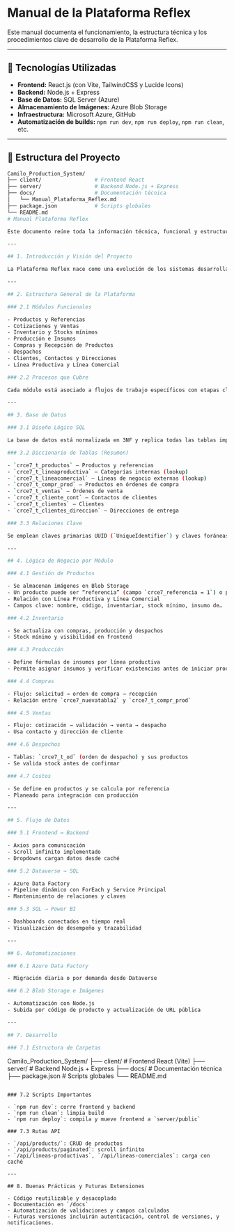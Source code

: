 # Manual de la Plataforma Reflex

Este manual documenta el funcionamiento, la estructura técnica y los procedimientos clave de desarrollo de la Plataforma Reflex.

---

## 🔧 Tecnologías Utilizadas

- **Frontend:** React.js (con Vite, TailwindCSS y Lucide Icons)
- **Backend:** Node.js + Express
- **Base de Datos:** SQL Server (Azure)
- **Almacenamiento de Imágenes:** Azure Blob Storage
- **Infraestructura:** Microsoft Azure, GitHub
- **Automatización de builds:** `npm run dev`, `npm run deploy`, `npm run clean`, etc.

---

## 📁 Estructura del Proyecto

```bash
Camilo_Production_System/
├── client/                 # Frontend React
├── server/                 # Backend Node.js + Express
├── docs/                   # Documentación técnica
│   └── Manual_Plataforma_Reflex.md
├── package.json            # Scripts globales
└── README.md
# Manual Plataforma Reflex

Este documento reúne toda la información técnica, funcional y estructural del sistema de gestión empresarial "Plataforma Reflex".

---

## 1. Introducción y Visión del Proyecto

La Plataforma Reflex nace como una evolución de los sistemas desarrollados originalmente en Power Apps, trasladando todos los datos y lógica de negocio hacia un entorno moderno con React, Node.js y SQL. Su objetivo es modernizar completamente la gestión de producción, productos, inventario, compras, ventas y despachos de la empresa.

---

## 2. Estructura General de la Plataforma

### 2.1 Módulos Funcionales

- Productos y Referencias
- Cotizaciones y Ventas
- Inventario y Stocks mínimos
- Producción e Insumos
- Compras y Recepción de Productos
- Despachos
- Clientes, Contactos y Direcciones
- Línea Productiva y Línea Comercial

### 2.2 Procesos que Cubre

Cada módulo está asociado a flujos de trabajo específicos con etapas claras: creación, validación, procesamiento, recepción, y análisis. La plataforma también contempla automatización y trazabilidad.

---

## 3. Base de Datos

### 3.1 Diseño Lógico SQL

La base de datos está normalizada en 3NF y replica todas las tablas importantes migradas desde Dataverse.

### 3.2 Diccionario de Tablas (Resumen)

- `crce7_t_productos` – Productos y referencias
- `crce7_t_lineaproductiva` – Categorías internas (lookup)
- `crce7_t_lineacomercial` – Líneas de negocio externas (lookup)
- `crce7_t_compr_prod` – Productos en órdenes de compra
- `crce7_t_ventas` – Órdenes de venta
- `crce7_t_cliente_cont` – Contactos de clientes
- `crce7_t_clientes` – Clientes
- `crce7_t_clientes_direccion` – Direcciones de entrega

### 3.3 Relaciones Clave

Se emplean claves primarias UUID (`UniqueIdentifier`) y claves foráneas con campos de tipo `Lookup`. Las relaciones se mantienen automáticamente por migración o se crean explícitamente.

---

## 4. Lógica de Negocio por Módulo

### 4.1 Gestión de Productos

- Se almacenan imágenes en Blob Storage
- Un producto puede ser “referencia” (campo `crce7_referencia = 1`) o producto final
- Relación con Línea Productiva y Línea Comercial
- Campos clave: nombre, código, inventariar, stock mínimo, insumo de…

### 4.2 Inventario

- Se actualiza con compras, producción y despachos
- Stock mínimo y visibilidad en frontend

### 4.3 Producción

- Define fórmulas de insumos por línea productiva
- Permite asignar insumos y verificar existencias antes de iniciar producción

### 4.4 Compras

- Flujo: solicitud → orden de compra → recepción
- Relación entre `crce7_nuevatabla2` y `crce7_t_compr_prod`

### 4.5 Ventas

- Flujo: cotización → validación → venta → despacho
- Usa contacto y dirección de cliente

### 4.6 Despachos

- Tablas: `crce7_t_od` (orden de despacho) y sus productos
- Se valida stock antes de confirmar

### 4.7 Costos

- Se define en productos y se calcula por referencia
- Planeado para integración con producción

---

## 5. Flujo de Datos

### 5.1 Frontend ↔ Backend

- Axios para comunicación
- Scroll infinito implementado
- Dropdowns cargan datos desde caché

### 5.2 Dataverse → SQL

- Azure Data Factory
- Pipeline dinámico con ForEach y Service Principal
- Mantenimiento de relaciones y claves

### 5.3 SQL → Power BI

- Dashboards conectados en tiempo real
- Visualización de desempeño y trazabilidad

---

## 6. Automatizaciones

### 6.1 Azure Data Factory

- Migración diaria o por demanda desde Dataverse

### 6.2 Blob Storage e Imágenes

- Automatización con Node.js
- Subida por código de producto y actualización de URL pública

---

## 7. Desarrollo

### 7.1 Estructura de Carpetas

```
Camilo_Production_System/
├── client/                 # Frontend React (Vite)
├── server/                 # Backend Node.js + Express
├── docs/                   # Documentación técnica
├── package.json            # Scripts globales
└── README.md
```

### 7.2 Scripts Importantes

- `npm run dev`: corre frontend y backend
- `npm run clean`: limpia build
- `npm run deploy`: compila y mueve frontend a `server/public`

### 7.3 Rutas API

- `/api/products/`: CRUD de productos
- `/api/products/paginated`: scroll infinito
- `/api/lineas-productivas`, `/api/lineas-comerciales`: carga con caché

---

## 8. Buenas Prácticas y Futuras Extensiones

- Código reutilizable y desacoplado
- Documentación en `/docs`
- Automatización de validaciones y campos calculados
- Futuras versiones incluirán autenticación, control de versiones, y notificaciones.